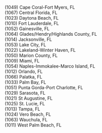 (1049) Cape Coral-Fort Myers, FL  
(1067) Central Florida, FL  
(1023) Daytona Beach, FL  
(1010) Fort Lauderdale, FL  
(1052) Gainesville, FL  
(1064) Glades/Hendry/Highlands County, FL  
(1014) Jacksonville, FL  
(1053) Lake City, FL  
(1022) Lakeland-Winter Haven, FL  
(1050) Marion County, FL  
(1009) Miami, FL  
(1054) Naples-Immokalee-Marco Island, FL  
(1012) Orlando, FL  
(1066) Palatka, FL  
(1033) Palm Bay, FL  
(1051) Punta Gorda-Port Charlotte, FL  
(1029) Sarasota, FL  
(1021) St Augustine, FL  
(1025) St. Lucie, FL  
(1013) Tampa, FL  
(1024) Vero Beach, FL  
(1063) Wauchula, FL  
(1011) West Palm Beach, FL